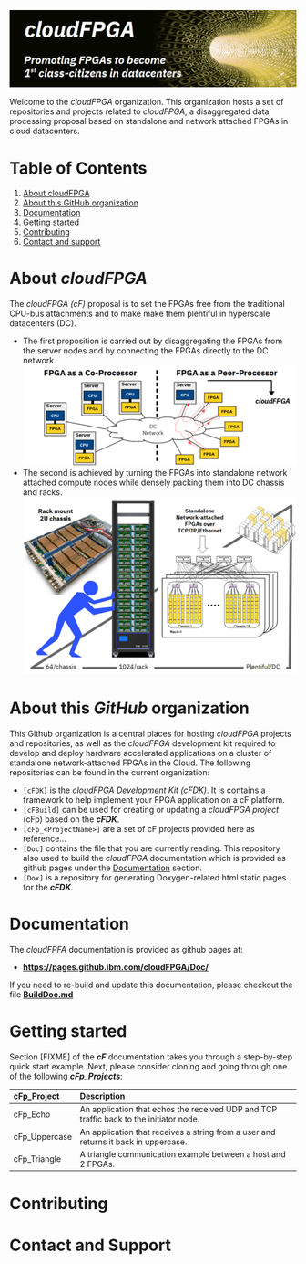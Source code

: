 ![Banner for cF](./imgs/banner.png#center)

Welcome to the _cloudFPGA_ organization. This organization hosts a set of repositories and projects related to 
 _cloudFPGA_, a disaggregated data processing proposal based on standalone and network attached FPGAs in cloud
 datacenters.
 
# Table of Contents
1. [About cloudFPGA](#about-_cloudfpga_)
2. [About this GitHub organization](#about-this-_github_-organization)
3. [Documentation](#documentation)
4. [Getting started](#getting-started)
5. [Contributing](#contributing)
6. [Contact and support](#contact-and-support)


# About _cloudFPGA_
The _cloudFPGA (cF)_ proposal is to set the FPGAs free from the traditional CPU-bus attachments and 
 to make make them plentiful in hyperscale datacenters (DC). 
* The first proposition is carried out by disaggregating the FPGAs from the server nodes and by 
  connecting the FPGAs directly to the DC network. 
  ![Network Attached FPGA](./imgs/about1.png#center)
* The second is achieved by turning the FPGAs into standalone network attached compute nodes 
  while densely packing them into DC chassis and racks.
  ![Banner for cF](./imgs/about2.png#center)
 
 
# About this _GitHub_ organization
This Github organization is a central places for hosting _cloudFPGA_ projects and repositories, 
 as well as the _cloudFPGA_ development kit required to develop and deploy hardware 
 accelerated applications on a cluster of standalone network-attached FPGAs in the Cloud.
 The following repositories can be found in the current organization:
 * `[cFDK]` is the  _cloudFPGA Development Kit (cFDK)_. It is contains a framework to help 
    implement your FPGA application on a cF platform.
 * `[cFBuild]` can be used for creating or updating a _cloudFPGA project_ (cFp) based on
    the **_cFDK_**.
 * `[cFp_<ProjectName>]` are a set of cF projects provided here as reference...    
 * `[Doc]` contains the file that you are currently reading. This repository also used to build
    the _cloudFPGA_ documentation which is provided as github pages under the [Documentation](#documentation) section.
 * `[Dox]` is a repository for generating Doxygen-related html static pages for the  **_cFDK_**. 
 
 
# Documentation
The _cloudFPFA_ documentation is provided as github pages at:
 * **https://pages.github.ibm.com/cloudFPGA/Doc/**
 
If you need to re-build and update this documentation, please checkout the file **[BuildDoc.md](./BuildDoc.md)**


# Getting started
Section [FIXME] of the **_cF_** documentation takes you through a step-by-step quick start example. Next, 
please consider cloning and going through one of the following **_cFp_Projects_**:

| cFp_Project        | Description                    
|:-------------------|:---------------------------------------------
| cFp_Echo           | An application that echos the received UDP and TCP traffic back to the initiator node.   
| cFp_Uppercase      | An application that receives a string from a user and returns it back in uppercase. 
| cFp_Triangle       | A triangle communication example between a host and 2 FPGAs. 

# Contributing

# Contact and Support


